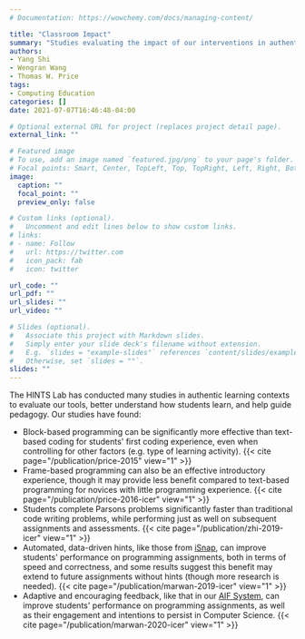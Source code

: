 ```yaml
---
# Documentation: https://wowchemy.com/docs/managing-content/

title: "Classroom Impact"
summary: "Studies evaluating the impact of our interventions in authentic classrooms."
authors:
- Yang Shi
- Wengran Wang
- Thomas W. Price
tags:
- Computing Education
categories: []
date: 2021-07-07T16:46:48-04:00

# Optional external URL for project (replaces project detail page).
external_link: ""

# Featured image
# To use, add an image named `featured.jpg/png` to your page's folder.
# Focal points: Smart, Center, TopLeft, Top, TopRight, Left, Right, BottomLeft, Bottom, BottomRight.
image:
  caption: ""
  focal_point: ""
  preview_only: false

# Custom links (optional).
#   Uncomment and edit lines below to show custom links.
# links:
# - name: Follow
#   url: https://twitter.com
#   icon_pack: fab
#   icon: twitter

url_code: ""
url_pdf: ""
url_slides: ""
url_video: ""

# Slides (optional).
#   Associate this project with Markdown slides.
#   Simply enter your slide deck's filename without extension.
#   E.g. `slides = "example-slides"` references `content/slides/example-slides.md`.
#   Otherwise, set `slides = ""`.
slides: ""
---
```


The HINTS Lab has conducted many studies in authentic learning contexts to evaluate our tools, better understand how students learn, and help guide pedagogy. Our studies have found:

* Block-based programming can be significantly more effective than text-based coding for students' first coding experience, even when controlling for other factors (e.g. type of learning activity).
  {{< cite page="/publication/price-2015" view="1" >}}
* Frame-based programming can also be an effective introductory experience, though it may provide less benefit compared to text-based programming for novices with little programming experience.
  {{< cite page="/publication/price-2016-icer" view="1" >}}
* Students complete Parsons problems significantly faster than traditional code writing problems, while performing just as well on subsequent assignments and assessments.
  {{< cite page="/publication/zhi-2019-icer" view="1" >}}
* Automated, data-driven hints, like those from [iSnap](../isnap/), can improve students' performance on programming assignments, both in terms of speed and correctness, and some results suggest this benefit may extend to future assignments without hints (though more research is needed).
  {{< cite page="/publication/marwan-2019-icer" view="1" >}}
* Adaptive and encouraging feedback, like that in our [AIF System](../aif/), can improve students' performance on programming assignments, as well as their engagement and intentions to persist in Computer Science.
  {{< cite page="/publication/marwan-2020-icer" view="1" >}}
